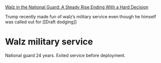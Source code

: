 [ Walz in the National Guard: A Steady Rise Ending With a Hard Decision](https://www.nytimes.com/2024/08/10/us/tim-walz-military-career.html)

Trump recently made fun of walz’s military service even though he himself was called out for [[Draft dodging]] 

# Walz military service

National guard 24 years. Exited service before deployment. 